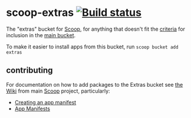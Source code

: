 # scoop-extras [![Build status](https://ci.appveyor.com/api/projects/status/r0bbdnvk15t1vnps?svg=true)](https://ci.appveyor.com/project/lukesampson/scoop-extras)

The "extras" bucket for [Scoop](http://scoop.sh), for anything that doesn't fit the [criteria](https://github.com/lukesampson/scoop/wiki/Criteria-for-including-apps-in-the-main-bucket) for inclusion in the [main bucket](https://github.com/ScoopInstaller/Main).

To make it easier to install apps from this bucket, run
    `scoop bucket add extras`

## contributing
For documentation on how to add packages to the Extras bucket see [the Wiki](https://github.com/ScoopInstaller/Scoop/wiki) from main [Scoop](https://github.com/ScoopInstaller/Scoop) project, particularly: 
* [Creating an app manifest](https://github.com/ScoopInstaller/Scoop/wiki/Creating-an-app-manifest)
* [App Manifests](https://github.com/ScoopInstaller/Scoop/wiki/App-Manifests)
